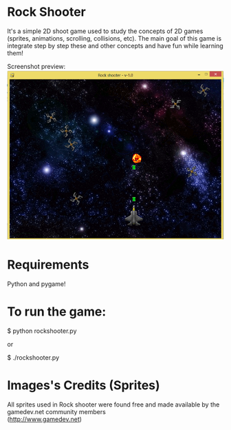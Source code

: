 Rock Shooter
============


It's a simple 2D shoot game used to study the concepts of 2D games (sprites, animations, scrolling, collisions, etc).
The main goal of this game is integrate step by step these and other concepts and have fun while learning them!

Screenshot preview:
<img src="game_screenshot1.png"/>


Requirements
============

Python and pygame!


To run the game:
================

</pre></code>$ python rockshooter.py</pre></code>

or

</pre></code>$ ./rockshooter.py</pre></code>

Images's Credits (Sprites)
==========================

All sprites used in Rock shooter were found free and made available by the gamedev.net community members  
(http://www.gamedev.net)
